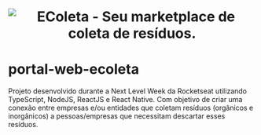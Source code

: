 <h1 align="center">
    <img alt="EColeta - Seu marketplace de coleta de resíduos." src="https://user-images.githubusercontent.com/38081852/83580830-6f63e200-a513-11ea-9a27-0a109ec1e4d0.png" />
</h1>

# portal-web-ecoleta
Projeto desenvolvido durante a Next Level Week da Rocketseat utilizando TypeScript, NodeJS, ReactJS e React Native. Com objetivo de criar uma conexão entre empresas e/ou entidades que coletam resíduos (orgânicos e inorgânicos) a pessoas/empresas que necessitam descartar esses resíduos.
